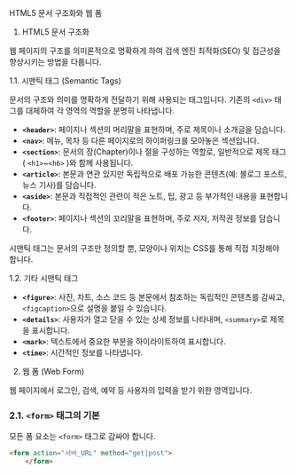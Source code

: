  HTML5 문서 구조화와 웹 폼



1. HTML5 문서 구조화

웹 페이지의 구조를 의미론적으로 명확하게 하여 검색 엔진 최적화(SEO) 및 접근성을 향상시키는 방법을 다룹니다.

1.1. 시맨틱 태그 (Semantic Tags)

문서의 구조와 의미를 명확하게 전달하기 위해 사용되는 태그입니다. 기존의 `<div>` 태그를 대체하여 각 영역의 역할을 분명히 나타냅니다.

-   **`<header>`**: 페이지나 섹션의 머리말을 표현하며, 주로 제목이나 소개글을 담습니다.
-   **`<nav>`**: 메뉴, 목차 등 다른 페이지로의 하이퍼링크를 모아놓은 섹션입니다.
-   **`<section>`**: 문서의 장(Chapter)이나 절을 구성하는 역할로, 일반적으로 제목 태그( `<h1>`~`<h6>` )와 함께 사용됩니다.
-   **`<article>`**: 본문과 연관 있지만 독립적으로 배포 가능한 콘텐츠(예: 블로그 포스트, 뉴스 기사)를 담습니다.
-   **`<aside>`**: 본문과 직접적인 관련이 적은 노트, 팁, 광고 등 부가적인 내용을 표현합니다.
-   **`<footer>`**: 페이지나 섹션의 꼬리말을 표현하며, 주로 저자, 저작권 정보를 담습니다.

 시맨틱 태그는 문서의 구조만 정의할 뿐, 모양이나 위치는 CSS를 통해 직접 지정해야 합니다.

 1.2. 기타 시맨틱 태그

-   **`<figure>`**: 사진, 차트, 소스 코드 등 본문에서 참조하는 독립적인 콘텐츠를 감싸고, `<figcaption>`으로 설명을 붙일 수 있습니다.
-   **`<details>`**: 사용자가 열고 닫을 수 있는 상세 정보를 나타내며, `<summary>`로 제목을 표시합니다.
-   **`<mark>`**: 텍스트에서 중요한 부분을 하이라이트하여 표시합니다.
-   **`<time>`**: 시간적인 정보를 나타냅니다.

 2. 웹 폼 (Web Form)

웹 페이지에서 로그인, 검색, 예약 등 사용자의 입력을 받기 위한 영역입니다.

### 2.1. `<form>` 태그의 기본

모든 폼 요소는 `<form>` 태그로 감싸야 합니다.

```html
<form action="서버_URL" method="get|post">
    </form>